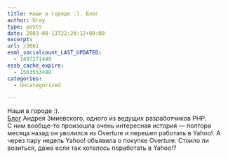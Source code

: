 ```yaml
---
title: Наши в городе :). Блог
author: Gray
type: posts
date: 2003-08-13T22:24:12+00:00
excerpt:
url: /3661
esml_socialcount_LAST_UPDATED:
  - 1497271449
essb_cache_expire:
  - 1563553488
categories:
  - Uncategorized

---
```








Наши в городе :).  
<a href="http://www.gravitonic.com/" target="_blank">Блог</a> Андрея Змиевского, одного из ведущих разработчиков PHP.  
С ним вообще-то произошла очень интересная история &#8212; полтора месяца назад он уволился из Overture и перешел работать в Yahoo!. А через пару недель Yahoo! объявила о покупке Overture. Стоило ли возиться, даже если так хотелось поработать в Yahoo!?